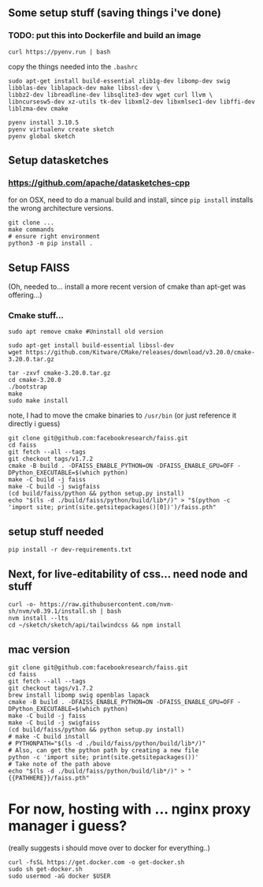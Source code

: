 

## Some setup stuff (saving things i've done)

### TODO: put this into Dockerfile and build an image

```
curl https://pyenv.run | bash
```
copy the things needed into the `.bashrc`

```
sudo apt-get install build-essential zlib1g-dev libomp-dev swig libblas-dev liblapack-dev make libssl-dev \
libbz2-dev libreadline-dev libsqlite3-dev wget curl llvm \
libncursesw5-dev xz-utils tk-dev libxml2-dev libxmlsec1-dev libffi-dev liblzma-dev cmake
```

```
pyenv install 3.10.5
pyenv virtualenv create sketch
pyenv global sketch
```

## Setup datasketches

### https://github.com/apache/datasketches-cpp

for on OSX, need to do a manual build and install, since `pip install` installs the wrong architecture versions. 

```
git clone ...
make commands
# ensure right environment
python3 -m pip install .
```


## Setup FAISS


(Oh, needed to... install a more recent version of cmake than apt-get was offering...)

### Cmake stuff...
```
sudo apt remove cmake #Uninstall old version

sudo apt-get install build-essential libssl-dev
wget https://github.com/Kitware/CMake/releases/download/v3.20.0/cmake-3.20.0.tar.gz

tar -zxvf cmake-3.20.0.tar.gz
cd cmake-3.20.0
./bootstrap
make
sudo make install
```
 note, I had to move the cmake binaries to `/usr/bin` (or just reference it directly i guess)

```
git clone git@github.com:facebookresearch/faiss.git
cd faiss
git fetch --all --tags
git checkout tags/v1.7.2
cmake -B build . -DFAISS_ENABLE_PYTHON=ON -DFAISS_ENABLE_GPU=OFF -DPython_EXECUTABLE=$(which python)
make -C build -j faiss
make -C build -j swigfaiss
(cd build/faiss/python && python setup.py install)
echo "$(ls -d ./build/faiss/python/build/lib*/)" > "$(python -c 'import site; print(site.getsitepackages()[0])')/faiss.pth"
```

## setup stuff needed

```
pip install -r dev-requirements.txt
```

## Next, for live-editability of css... need node and stuff

```
curl -o- https://raw.githubusercontent.com/nvm-sh/nvm/v0.39.1/install.sh | bash
nvm install --lts
cd ~/sketch/sketch/api/tailwindcss && npm install
```


## mac version

```
git clone git@github.com:facebookresearch/faiss.git
cd faiss
git fetch --all --tags
git checkout tags/v1.7.2
brew install libomp swig openblas lapack
cmake -B build . -DFAISS_ENABLE_PYTHON=ON -DFAISS_ENABLE_GPU=OFF -DPython_EXECUTABLE=$(which python)
make -C build -j faiss
make -C build -j swigfaiss
(cd build/faiss/python && python setup.py install)
# make -C build install
# PYTHONPATH="$(ls -d ./build/faiss/python/build/lib*/)"
# Also, can get the python path by creating a new file
python -c 'import site; print(site.getsitepackages())'
# Take note of the path above
echo "$(ls -d ./build/faiss/python/build/lib*/)" > "{{PATHHERE}}/faiss.pth"
```



# For now, hosting with ... nginx proxy manager i guess?
(really suggests i should move over to docker for everything..)

```
curl -fsSL https://get.docker.com -o get-docker.sh
sudo sh get-docker.sh
sudo usermod -aG docker $USER
 ```